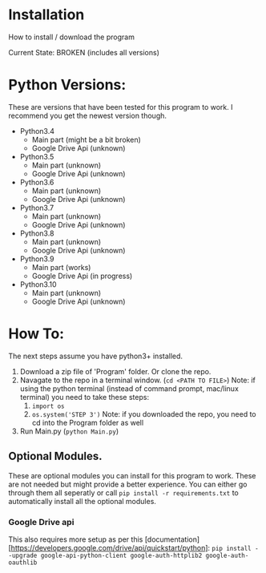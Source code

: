 # Installation
  How to install / download the program

Current State: BROKEN (includes all versions)

# Python Versions:
  These are versions that have been tested for this program to work. I recommend you get the newest version though.
  - Python3.4
    - Main part (might be a bit broken)
    - Google Drive Api (unknown)
  - Python3.5
    - Main part (unknown)
    - Google Drive Api (unknown)
  - Python3.6
    - Main part (unknown)
    - Google Drive Api (unknown)
  - Python3.7
    - Main part (unknown)
    - Google Drive Api (unknown)
  - Python3.8
    - Main part (unknown)
    - Google Drive Api (unknown)
  - Python3.9
    - Main part (works)
    - Google Drive Api (in progress)
  - Python3.10
    - Main part (unknown)
    - Google Drive Api (unknown)

# How To:
  The next steps assume you have python3+ installed.
  1. Download a zip file of 'Program' folder. Or clone the repo.
  2. Navagate to the repo in a terminal window. (`cd <PATH TO FILE>`)
      Note: if using the python terminal (instead of command prompt, mac/linux terminal) you need to take these steps:
      1. `import os`
      2. `os.system('STEP 3')`
      Note: if you downloaded the repo, you need to cd into the Program folder as well 
  3. Run Main.py (`python Main.py`)

## Optional Modules.
  These are optional modules you can install for this program to work. These are not needed but might provide a better experience.
  You can either go through them all seperatly or call `pip install -r requirements.txt` to automatically install all the optional modules.

### Google Drive api
  This also requires more setup as per this [documentation][https://developers.google.com/drive/api/quickstart/python]:
  `pip install --upgrade google-api-python-client google-auth-httplib2 google-auth-oauthlib`
